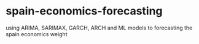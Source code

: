 # spain-economics-forecasting
using ARIMA, SARIMAX, GARCH, ARCH and ML models to forecasting the spain economics weight 

